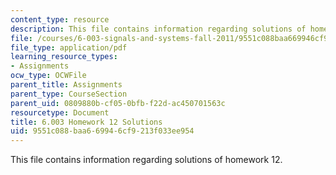 ```yaml
---
content_type: resource
description: This file contains information regarding solutions of homework 12.
file: /courses/6-003-signals-and-systems-fall-2011/9551c088baa669946cf9213f033ee954_MIT6_003F11_sol12.pdf
file_type: application/pdf
learning_resource_types:
- Assignments
ocw_type: OCWFile
parent_title: Assignments
parent_type: CourseSection
parent_uid: 0809880b-cf05-0bfb-f22d-ac450701563c
resourcetype: Document
title: 6.003 Homework 12 Solutions
uid: 9551c088-baa6-6994-6cf9-213f033ee954
---
```

This file contains information regarding solutions of homework 12.

